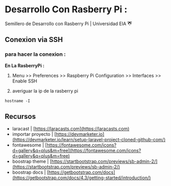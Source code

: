 
# Desarrollo Con Rasberry Pi : 
Semillero de Desarrollo con Rasberry Pi | Universidad EIA ![logo eia](https://github.com/EIA-University/LogosEIA/blob/master/assets/png/logo-eia-icon.png?raw=true)



## Conexion via SSH 

### para hacer la conexion :

**En La RasberryPi :**
1. Menu >>  Preferences >> Raspberry Pi Configuration >> Interfaces >> Enable SSH

2. averiguar la ip de la rasberry pi
```
hostname -I
```


## Recursos
* laracast | [https://laracasts.com](https://laracasts.com)
* importar proyecto | [https://devmarketer.io](https://devmarketer.io/learn/setup-laravel-project-cloned-github-com/)
* fontawesome | [https://fontawesome.com/icons?d=gallery&q=plus&m=free](https://fontawesome.com/icons?d=gallery&q=plus&m=free)
* boostrap theme | [https://startbootstrap.com/previews/sb-admin-2/](https://startbootstrap.com/previews/sb-admin-2/)
* boostrap docs | [https://getbootstrap.com/docs](https://getbootstrap.com/docs/4.3/getting-started/introduction/)
